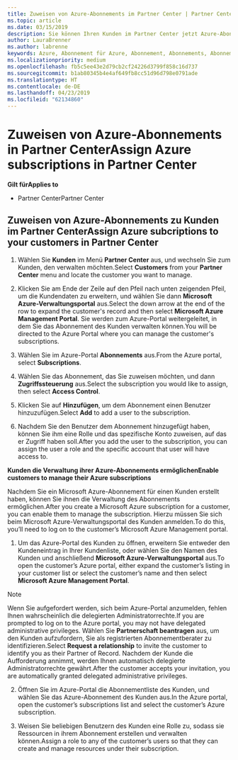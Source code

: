```yaml
---
title: Zuweisen von Azure-Abonnements im Partner Center | Partner Center
ms.topic: article
ms.date: 03/15/2019
description: Sie können Ihren Kunden im Partner Center jetzt Azure-Abonnements zuordnen. Ihre Kunden haben auch die Möglichkeit, die Abonnements selbst zu verwalten.
author: LauraBrenner
ms.author: labrenne
keywords: Azure, Abonnement für Azure, Abonnement, Abonnements, Abonnement zuweisen, Abonnement für Azure verwalten
ms.localizationpriority: medium
ms.openlocfilehash: fb5c5ee43e2d79cb2cf24226d3799f858c16d737
ms.sourcegitcommit: b1ab80345b4e4af649fb8cc51d96d798e0791ade
ms.translationtype: HT
ms.contentlocale: de-DE
ms.lasthandoff: 04/23/2019
ms.locfileid: "62134860"
---
```

# <a name="assign-azure-subscriptions-in-partner-center"></a><span data-ttu-id="6790d-104">Zuweisen von Azure-Abonnements in Partner Center</span><span class="sxs-lookup"><span data-stu-id="6790d-104">Assign Azure subscriptions in Partner Center</span></span>

<span data-ttu-id="6790d-105">**Gilt für**</span><span class="sxs-lookup"><span data-stu-id="6790d-105">**Applies to**</span></span>

-  <span data-ttu-id="6790d-106">Partner Center</span><span class="sxs-lookup"><span data-stu-id="6790d-106">Partner Center</span></span>
 
## <a name="assign-azure-subcriptions-to-your-customers-in-partner-center"></a><span data-ttu-id="6790d-107">Zuweisen von Azure-Abonnements zu Kunden im Partner Center</span><span class="sxs-lookup"><span data-stu-id="6790d-107">Assign Azure subcriptions to your customers in Partner Center</span></span>

1. <span data-ttu-id="6790d-108">Wählen Sie **Kunden** im Menü **Partner Center** aus, und wechseln Sie zum Kunden, den verwalten möchten.</span><span class="sxs-lookup"><span data-stu-id="6790d-108">Select **Customers** from your **Partner Center** menu and locate the customer you want to manage.</span></span>

2.  <span data-ttu-id="6790d-109">Klicken Sie am Ende der Zeile auf den Pfeil nach unten zeigenden Pfeil, um die Kundendaten zu erweitern, und wählen Sie dann **Microsoft Azure-Verwaltungsportal** aus.</span><span class="sxs-lookup"><span data-stu-id="6790d-109">Select the down arrow at the end of the row to expand the customer's record and then select **Microsoft Azure Management Portal**.</span></span> <span data-ttu-id="6790d-110">Sie werden zum Azure-Portal weitergeleitet, in dem Sie das Abonnement des Kunden verwalten können.</span><span class="sxs-lookup"><span data-stu-id="6790d-110">You will be directed to the Azure Portal where you can manage the customer's subscriptions.</span></span> 

4. <span data-ttu-id="6790d-111">Wählen Sie im Azure-Portal **Abonnements** aus.</span><span class="sxs-lookup"><span data-stu-id="6790d-111">From the Azure portal, select **Subscriptions**.</span></span>

5. <span data-ttu-id="6790d-112">Wählen Sie das Abonnement, das Sie zuweisen möchten, und dann **Zugriffssteuerung** aus.</span><span class="sxs-lookup"><span data-stu-id="6790d-112">Select the subscription you would like to assign, then select **Access Control**.</span></span>

6. <span data-ttu-id="6790d-113">Klicken Sie auf **Hinzufügen**, um dem Abonnement einen Benutzer hinzuzufügen.</span><span class="sxs-lookup"><span data-stu-id="6790d-113">Select **Add** to add a user to the subscription.</span></span> 

7. <span data-ttu-id="6790d-114">Nachdem Sie den Benutzer dem Abonnement hinzugefügt haben, können Sie ihm eine Rolle und das spezifische Konto zuweisen, auf das er Zugriff haben soll.</span><span class="sxs-lookup"><span data-stu-id="6790d-114">After you add the user to the subscription, you can assign the user a role and the specific account that user will have access to.</span></span> 

<span data-ttu-id="6790d-115">**Kunden die Verwaltung ihrer Azure-Abonnements ermöglichen**</span><span class="sxs-lookup"><span data-stu-id="6790d-115">**Enable customers to manage their Azure subscriptions**</span></span>

<span data-ttu-id="6790d-116">Nachdem Sie ein Microsoft Azure-Abonnement für einen Kunden erstellt haben, können Sie ihnen die Verwaltung des Abonnements ermöglichen.</span><span class="sxs-lookup"><span data-stu-id="6790d-116">After you create a Microsoft Azure subscription for a customer, you can enable them to manage the subscription.</span></span> <span data-ttu-id="6790d-117">Hierzu müssen Sie sich beim Microsoft Azure-Verwaltungsportal des Kunden anmelden.</span><span class="sxs-lookup"><span data-stu-id="6790d-117">To do this, you’ll need to log on to the customer’s Microsoft Azure Management portal.</span></span> 

1.  <span data-ttu-id="6790d-118">Um das Azure-Portal des Kunden zu öffnen, erweitern Sie entweder den Kundeneintrag in Ihrer Kundenliste, oder wählen Sie den Namen des Kunden und anschließend **Microsoft Azure-Verwaltungsportal** aus.</span><span class="sxs-lookup"><span data-stu-id="6790d-118">To open the customer’s Azure portal, either expand the customer’s listing in your customer list or select the customer’s name and then select **Microsoft Azure Management Portal**.</span></span>
    
> [!NOTE]  
> <span data-ttu-id="6790d-119">Wenn Sie aufgefordert werden, sich beim Azure-Portal anzumelden, fehlen Ihnen wahrscheinlich die delegierten Administratorrechte.</span><span class="sxs-lookup"><span data-stu-id="6790d-119">If you are prompted to log on to the Azure portal, you may not have delegated administrative privileges.</span></span> <span data-ttu-id="6790d-120">Wählen Sie **Partnerschaft beantragen** aus, um den Kunden aufzufordern, Sie als registrierten Abonnementberater zu identifizieren.</span><span class="sxs-lookup"><span data-stu-id="6790d-120">Select **Request a relationship** to invite the customer to identify you as their Partner of Record.</span></span> <span data-ttu-id="6790d-121">Nachdem der Kunde die Aufforderung annimmt, werden Ihnen automatisch delegierte Administratorrechte gewährt.</span><span class="sxs-lookup"><span data-stu-id="6790d-121">After the customer accepts your invitation, you are automatically granted delegated administrative privileges.</span></span> 

2.  <span data-ttu-id="6790d-122">Öffnen Sie im Azure-Portal die Abonnementliste des Kunden, und wählen Sie das Azure-Abonnement des Kunden aus.</span><span class="sxs-lookup"><span data-stu-id="6790d-122">In the Azure portal, open the customer’s subscriptions list and select the customer’s Azure subscription.</span></span>

3.  <span data-ttu-id="6790d-123">Weisen Sie beliebigen Benutzern des Kunden eine Rolle zu, sodass sie Ressourcen in ihrem Abonnement erstellen und verwalten können.</span><span class="sxs-lookup"><span data-stu-id="6790d-123">Assign a role to any of the customer’s users so that they can create and manage resources under their subscription.</span></span>



